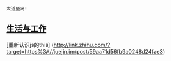 
```
大道至简!
```
## [生活与工作](https://github.com/raulfang/learnblog/issues/1)  

[重新认识js的this] (http://link.zhihu.com/?target=https%3A//juejin.im/post/59aa71d56fb9a0248d24fae3)


